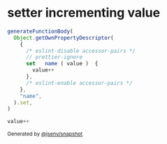 # setter incrementing value

```js
generateFunctionBody(
  Object.getOwnPropertyDescriptor(
    {
      /* eslint-disable accessor-pairs */
      // prettier-ignore
      set   name ( value )  {
        value++
      },
      /* eslint-enable accessor-pairs */
    },
    "name",
  ).set,
)
```

```js
value++
```

<sub>
  Generated by <a href="https://github.com/jsenv/core/tree/main/packages/independent/snapshot">@jsenv/snapshot</a>
</sub>